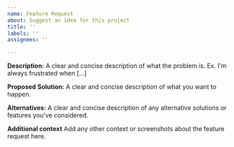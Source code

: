 ```yaml
---
name: Feature Request
about: Suggest an idea for this project
title: ''
labels: ''
assignees: ''

---
```


**Description:**
A clear and concise description of what the problem is. Ex. I'm always frustrated when [...]

**Proposed Solution:**
A clear and concise description of what you want to happen.

**Alternatives:**
A clear and concise description of any alternative solutions or features you've considered.

**Additional context**
Add any other context or screenshots about the feature request here.
